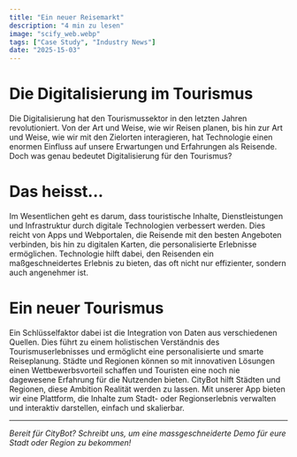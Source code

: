 ```yaml
---
title: "Ein neuer Reisemarkt"
description: "4 min zu lesen"
image: "scify_web.webp"
tags: ["Case Study", "Industry News"]
date: "2025-15-03"
---
```


# Die Digitalisierung im Tourismus
Die Digitalisierung hat den Tourismussektor in den letzten Jahren revolutioniert. Von der Art und Weise, wie wir Reisen planen, bis hin zur Art und Weise, wie wir mit den Zielorten interagieren, hat Technologie einen enormen Einfluss auf unsere Erwartungen und Erfahrungen als Reisende. Doch was genau bedeutet Digitalisierung für den Tourismus?

# Das heisst...
Im Wesentlichen geht es darum, dass touristische Inhalte, Dienstleistungen und Infrastruktur durch digitale Technologien verbessert werden. Dies reicht von Apps und Webportalen, die Reisende mit den besten Angeboten verbinden, bis hin zu digitalen Karten, die personalisierte Erlebnisse ermöglichen. Technologie hilft dabei, den Reisenden ein maßgeschneidertes Erlebnis zu bieten, das oft nicht nur effizienter, sondern auch angenehmer ist.

# Ein neuer Tourismus
Ein Schlüsselfaktor dabei ist die Integration von Daten aus verschiedenen Quellen. Dies führt zu einem holistischen Verständnis des Tourismuserlebnisses und ermöglicht eine personalisierte und smarte Reiseplanung. Städte und Regionen können so mit innovativen Lösungen einen Wettbewerbsvorteil schaffen und Touristen eine noch nie dagewesene Erfahrung für die Nutzenden bieten. CityBot hilft Städten und Regionen, diese Ambition Realität werden zu lassen. Mit unserer App bieten wir eine Plattform, die Inhalte zum Stadt- oder Regionserlebnis verwalten und interaktiv darstellen, einfach
und skalierbar.

---

*Bereit für CityBot? Schreibt uns, um eine massgeschneiderte Demo für eure Stadt oder Region zu bekommen!*
